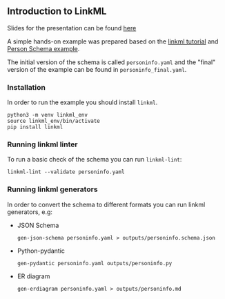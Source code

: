 ## Introduction to LinkML

Slides for the presentation can be found [here](https://docs.google.com/presentation/d/1IGZZlSCj0nP4zujDiNg6NYyM9ysxwAfOgThH0glpIGg/edit?usp=sharing)

A simple hands-on example was prepared based on the [linkml tutorial](https://linkml.io/linkml/intro/tutorial.html) and [Person Schema example](https://github.com/linkml/linkml/tree/main/examples/PersonSchema).

The initial version of the schema is called `personinfo.yaml` and the "final" version of the example can be found in `personinfo_final.yaml`.

### Installation

In order to run the example you should install `linkml`.

```
python3 -m venv linkml_env
source linkml_env/bin/activate
pip install linkml
```

### Running linkml linter

To run a basic check of the schema you can run `linkml-lint`:

```
linkml-lint --validate personinfo.yaml
```

### Running linkml generators

In order to convert the schema to different formats you can run linkml generators, e.g:

- JSON Schema
  ```
  gen-json-schema personinfo.yaml > outputs/personinfo.schema.json
  ```

- Python-pydantic
  ```
  gen-pydantic personinfo.yaml outputs/personinfo.py
  ```

- ER diagram
  ```
  gen-erdiagram personinfo.yaml > outputs/personinfo.md
  ```


